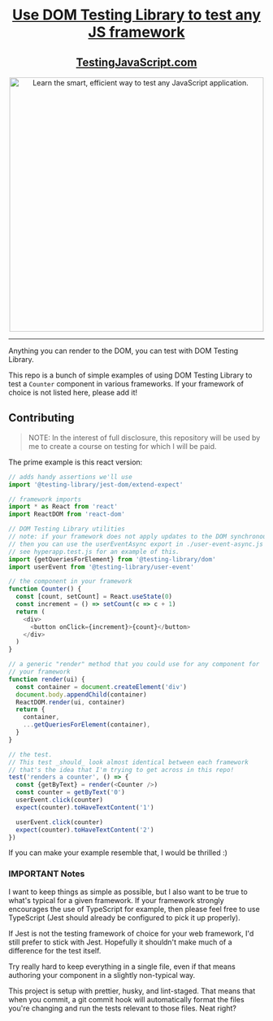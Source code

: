 <h1 align="center">
  <a href="https://testingjavascript.com/courses/use-dom-testing-library-to-test-any-js-framework">Use DOM Testing Library to test any JS framework</a>
</h1>

<div align="center">
  <h2><a href="https://testingjavascript.com">TestingJavaScript.com</a></h2>
  <a href="https://testingjavascript.com">
    <img
      width="500"
      alt="Learn the smart, efficient way to test any JavaScript application."
      src="https://kentcdodds.com/images/testingjavascript-promo/tjs-4.jpg"
    />
  </a>
</div>

<hr />

Anything you can render to the DOM, you can test with DOM Testing Library.

This repo is a bunch of simple examples of using DOM Testing Library to test a
`Counter` component in various frameworks. If your framework of choice is not
listed here, please add it!

## Contributing

> NOTE: In the interest of full disclosure, this repository will be used by me
> to create a course on testing for which I will be paid.

The prime example is this react version:

```javascript
// adds handy assertions we'll use
import '@testing-library/jest-dom/extend-expect'

// framework imports
import * as React from 'react'
import ReactDOM from 'react-dom'

// DOM Testing Library utilities
// note: if your framework does not apply updates to the DOM synchronously
// then you can use the userEventAsync export in ./user-event-async.js
// see hyperapp.test.js for an example of this.
import {getQueriesForElement} from '@testing-library/dom'
import userEvent from '@testing-library/user-event'

// the component in your framework
function Counter() {
  const [count, setCount] = React.useState(0)
  const increment = () => setCount(c => c + 1)
  return (
    <div>
      <button onClick={increment}>{count}</button>
    </div>
  )
}

// a generic "render" method that you could use for any component for
// your framework
function render(ui) {
  const container = document.createElement('div')
  document.body.appendChild(container)
  ReactDOM.render(ui, container)
  return {
    container,
    ...getQueriesForElement(container),
  }
}

// the test.
// This test _should_ look almost identical between each framework
// that's the idea that I'm trying to get across in this repo!
test('renders a counter', () => {
  const {getByText} = render(<Counter />)
  const counter = getByText('0')
  userEvent.click(counter)
  expect(counter).toHaveTextContent('1')

  userEvent.click(counter)
  expect(counter).toHaveTextContent('2')
})
```

If you can make your example resemble that, I would be thrilled :)

### IMPORTANT Notes

I want to keep things as simple as possible, but I also want to be true to
what's typical for a given framework. If your framework strongly encourages the
use of TypeScript for example, then please feel free to use TypeScript (Jest
should already be configured to pick it up properly).

If Jest is not the testing framework of choice for your web framework, I'd still
prefer to stick with Jest. Hopefully it shouldn't make much of a difference for
the test itself.

Try really hard to keep everything in a single file, even if that means
authoring your component in a slightly non-typical way.

This project is setup with prettier, husky, and lint-staged. That means that
when you commit, a git commit hook will automatically format the files you're
changing and run the tests relevant to those files. Neat right?

